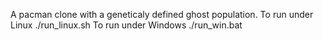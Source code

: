 A pacman clone with a geneticaly defined ghost population.
To run under Linux
  ./run_linux.sh
To run under Windows
  ./run_win.bat

